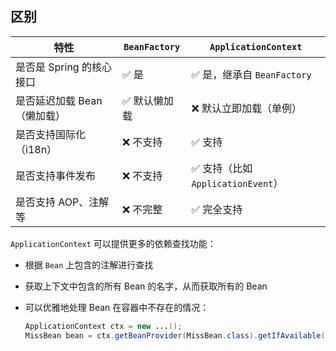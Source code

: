 ## 区别

| 特性                        | `BeanFactory` | `ApplicationContext`              |
| --------------------------- | ------------- | --------------------------------- |
| 是否是 Spring 的核心接口    | ✅ 是          | ✅ 是，继承自 `BeanFactory`        |
| 是否延迟加载 Bean（懒加载） | ✅ 默认懒加载  | ❌ 默认立即加载（单例）            |
| 是否支持国际化（i18n）      | ❌ 不支持      | ✅ 支持                            |
| 是否支持事件发布            | ❌ 不支持      | ✅ 支持（比如 `ApplicationEvent`） |
| 是否支持 AOP、注解等        | ❌ 不完整      | ✅ 完全支持                        |

`ApplicationContext` 可以提供更多的依赖查找功能：

- 根据 `Bean` 上包含的注解进行查找

- 获取上下文中包含的所有 Bean 的名字，从而获取所有的 Bean

- 可以优雅地处理 Bean 在容器中不存在的情况：

  ```java
  ApplicationContext ctx = new ...();
  MissBean bean = ctx.getBeanProvider(MissBean.class).getIfAvailable(() -> new MissBean());
  ```

  
